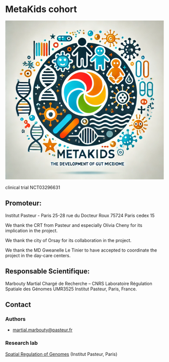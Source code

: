 # MetaKids cohort

![meta3C](images/MK_v2.png)

clinical trial NCT03296631

## Promoteur:

Institut Pasteur - Paris
25-28 rue du Docteur Roux
75724 Paris cedex 15

We thank the CRT from Pasteur and especially Olivia Cheny for its implication in the project.

We thank the city of Orsay for its collaboration in the project.

We thank the MD Gweanelle Le Tinier to have accepted to coordinate the project in the day-care centers.

## Responsable Scientifique:

Marbouty Martial
Chargé de Recherche – CNRS
Laboratoire Régulation Spatiale des Génomes
UMR3525
Institut Pasteur, Paris, France.

## Contact

### Authors

* martial.marbouty@pasteur.fr

### Research lab

[Spatial Regulation of Genomes](https://research.pasteur.fr/en/team/spatial-regulation-of-genomes/) (Institut Pasteur, Paris)

